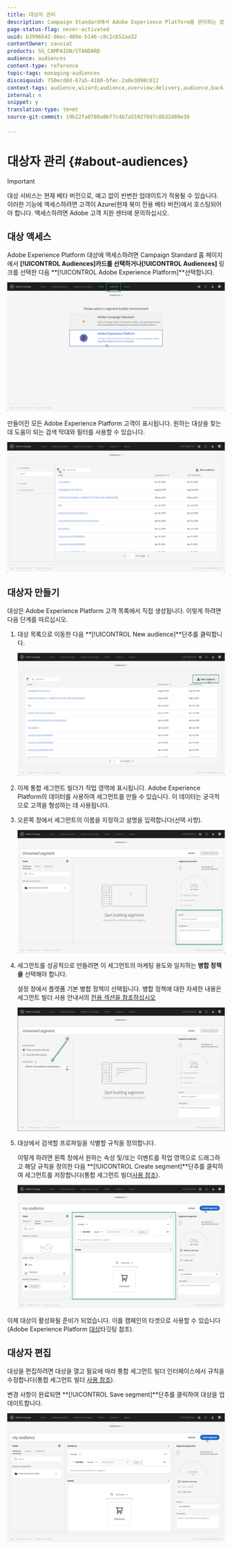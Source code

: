 ```yaml
---
title: 대상자 관리
description: Campaign Standard에서 Adobe Experience Platform을 관리하는 방법을 살펴보십시오.
page-status-flag: never-activated
uuid: b3996642-96ec-489e-b146-c8c2cb52aa32
contentOwner: sauviat
products: SG_CAMPAIGN/STANDARD
audience: audiences
content-type: reference
topic-tags: managing-audiences
discoiquuid: 750ecd8d-67a5-4180-bfec-2a8e3098c812
context-tags: audience,wizard;audience,overview;delivery,audience,back
internal: n
snippet: y
translation-type: tm+mt
source-git-commit: 19b22fa0780a0bf7c4b7a559270d7c8b32d89e38

---
```



# 대상자 관리 {#about-audiences}

>[!IMPORTANT]
>
>대상 서비스는 현재 베타 버전으로, 예고 없이 빈번한 업데이트가 적용될 수 있습니다. 이러한 기능에 액세스하려면 고객이 Azure(현재 북미 전용 베타 버전)에서 호스팅되어야 합니다. 액세스하려면 Adobe 고객 지원 센터에 문의하십시오.

## 대상 액세스

Adobe Experience Platform 대상에 액세스하려면 Campaign Standard 홈 페이지에서 **[!UICONTROL Audiences]**카드를 선택하거나**[!UICONTROL Audiences]** 링크를 선택한 다음 **[!UICONTROL Adobe Experience Platform]**선택합니다.

![](assets/aep_audiences_access.png)

만들어진 모든 Adobe Experience Platform 고객이 표시됩니다. 원하는 대상을 찾는 데 도움이 되는 검색 막대와 필터를 사용할 수 있습니다.

![](assets/aep_audiences_list.png)

## 대상자 만들기

대상은 Adobe Experience Platform 고객 목록에서 직접 생성됩니다. 이렇게 하려면 다음 단계를 따르십시오.

1. 대상 목록으로 이동한 다음 **[!UICONTROL New audience]**단추를 클릭합니다.

   ![](assets/aep_audiences_creation_create.png)

1. 이제 통합 세그먼트 빌더가 작업 영역에 표시됩니다. Adobe Experience Platform의 데이터를 사용하여 세그먼트를 만들 수 있습니다. 이 데이터는 궁극적으로 고객을 형성하는 데 사용됩니다.

1. 오른쪽 창에서 세그먼트의 이름을 지정하고 설명을 입력합니다(선택 사항).

   ![](assets/aep_audiences_creation_edit_name.png)

1. 세그먼트를 성공적으로 만들려면 이 세그먼트의 마케팅 용도와 일치하는 **병합 정책을** 선택해야 합니다.

   설정 창에서 플랫폼 기본 병합 정책이 선택됩니다. 병합 정책에 대한 자세한 내용은 세그먼트 빌더 사용 안내서의 [전용 섹션을 참조하십시오](https://www.adobe.io/apis/experienceplatform/home/profile-identity-segmentation/profile-identity-segmentation-services.html#!api-specification/markdown/narrative/technical_overview/segmentation/segment-builder-guide.md)

   ![](assets/aep_audiences_mergepolicy.png)

1. 대상에서 검색할 프로파일을 식별할 규칙을 정의합니다.

   이렇게 하려면 왼쪽 창에서 원하는 속성 및/또는 이벤트를 작업 영역으로 드래그하고 해당 규칙을 정의한 다음 **[!UICONTROL Create segment]**단추를 클릭하여 세그먼트를 저장합니다(통합 세그먼트 빌더[사용 참조](../../audiences/using/aep-using-segment-builder.md)).

   ![](assets/aep_audiences_creation_query.png)

이제 대상이 활성화될 준비가 되었습니다. 이를 캠페인의 타겟으로 사용할 수 있습니다(Adobe Experience Platform [대상](../../automating/using/aep-targeting-audiences.md)타깃팅 참조).

## 대상자 편집

대상을 편집하려면 대상을 열고 필요에 따라 통합 세그먼트 빌더 인터페이스에서 규칙을 수정합니다(통합 세그먼트 빌더 [사용 참조](../../audiences/using/aep-using-segment-builder.md)).

변경 사항이 완료되면 **[!UICONTROL Save segment]**단추를 클릭하여 대상을 업데이트합니다.

![](assets/aep_audiences_editing.png)
